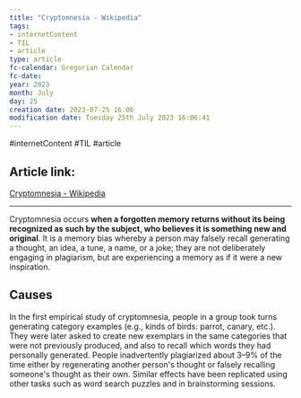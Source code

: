 ```yaml
---
title: "Cryptomnesia - Wikipedia"
tags:
- internetContent
- TIL
- article
type: article
fc-calendar: Gregorian Calendar
fc-date: 
year: 2023
month: July
day: 25
creation date: 2023-07-25 16:06
modification date: Tuesday 25th July 2023 16:06:41
---
```


#internetContent  #TIL #article 
## Article link:
[Cryptomnesia - Wikipedia](https://en.wikipedia.org/wiki/Cryptomnesia)
_____
Cryptomnesia occurs **when a forgotten memory returns without its being recognized as such by the subject, who believes it is something new and original**. It is a memory bias whereby a person may falsely recall generating a thought, an idea, a tune, a name, or a joke; they are not deliberately engaging in plagiarism, but are experiencing a memory as if it were a new inspiration.

## Causes 
In the first empirical study of cryptomnesia, people in a group took turns generating category examples (e.g., kinds of birds: parrot, canary, etc.). They were later asked to create new exemplars in the same categories that were not previously produced, and also to recall which words they had personally generated. People inadvertently plagiarized about 3–9% of the time either by regenerating another person's thought or falsely recalling someone's thought as their own. Similar effects have been replicated using other tasks such as word search puzzles and in brainstorming sessions.
